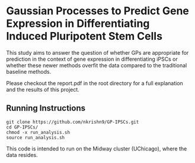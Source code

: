 # Gaussian Processes to Predict Gene Expression in Differentiating Induced Pluripotent Stem Cells 

This study aims to answer the question of whether GPs are appropriate for prediction in the context of gene expression in differentiating iPSCs or whether these newer methods overfit the data compared to the traditional baseline methods.

Please checkout the report.pdf in the root directory for a full explanation and the results of this project. 

## Running Instructions ##
```
git clone https://github.com/nkrishn9/GP-IPSCs.git
cd GP-IPSCs/
chmod -x run_analysis.sh
source run_analysis.sh
```
This code is intended to run on the Midway cluster (UChicago), where the data resides. 

